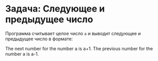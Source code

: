 # Задача: Следующее и предыдущее число

Программа считывает целое число `a` и выводит следующее и предыдущее число в формате:  

The next number for the number a is a+1.
The previous number for the number a is a-1.